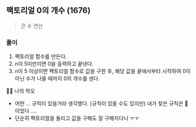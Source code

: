 ## 팩토리얼 0의 개수 (1676)
> 큰 수 연산

### 풀이 
1. 팩토리얼 함수를 만든다. 
2. n이 5미만이면 0을 출력하고 끝낸다. 
3. n이 5 이상이면 팩토리얼 함수로 값을 구한 후, 해당 값을 끝에서부터 시작하여 0이 아닌 수가 나올 때까지 0의 개수를 센다.

🤦‍♀️ 나의 착오
- 어떤 ... 규칙이 있을거라 생각했다. (규칙이 있을 수도 있지만) 내가 찾은 규칙은 💩이었다 ....
- 단순히 팩토리얼을 돌리고 값을 구해도 잘 구해지다니 ㅜㅜ 